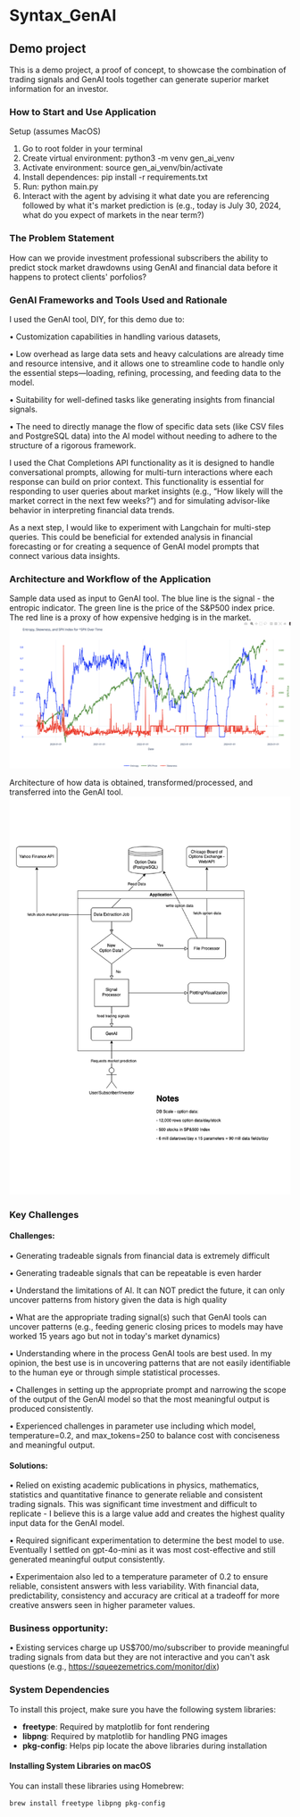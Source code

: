# Syntax_GenAI
## Demo project 

This is a demo project, a proof of concept, to showcase the combination of trading signals and GenAI tools
together can generate superior market information for an investor.


### How to Start and Use Application
Setup (assumes MacOS)

1. Go to root folder in your terminal
2. Create virtual environment: python3 -m venv gen_ai_venv
3. Activate environment: source gen_ai_venv/bin/activate
4. Install dependences: pip install -r requirements.txt 
5. Run: python main.py
6. Interact with the agent by advising it what date you are referencing followed by 
what it's market prediction is (e.g., today is July 30, 2024, what do you expect of markets in the near term?)

### The Problem Statement

How can we provide investment professional subscribers the ability to predict stock market 
drawdowns using GenAI and financial data before it happens to protect clients' porfolios?

### GenAI Frameworks and Tools Used and Rationale

I used the GenAI tool, DIY, for this demo due to:

• Customization capabilities in handling various datasets,

• Low overhead as large data sets and heavy calculations are already time and resource intensive,
and it allows one to streamline code to handle only the essential steps—loading, refining, processing, and feeding data to the model.

• Suitability for well-defined tasks like generating insights from financial signals.

• The need to directly manage the flow of specific data sets (like CSV files and PostgreSQL data) into the AI model without 
needing to adhere to the structure of a rigorous framework.

I used the Chat Completions API functionality as it is designed to handle conversational prompts, allowing for multi-turn interactions
where each response can build on prior context. This functionality is essential for responding to user queries about market insights 
(e.g., “How likely will the market correct in the next few weeks?”) and for simulating advisor-like behavior in interpreting financial data trends.

As a next step, I would like to experiment with Langchain for multi-step queries. This could be beneficial for extended analysis 
in financial forecasting or for creating a sequence of GenAI model prompts that connect various data insights.

### Architecture and Workflow of the Application
Sample data used as input to GenAI tool. The blue line is the signal - the entropic indicator. The green line is the price of the S&P500 index price.
The red line is a proxy of how expensive hedging is in the market.
![Screenshot of the Training Data and Ground Truth](./entropy_training_data.png)

Architecture of how data is obtained, transformed/processed, and transferred into the GenAI tool.
![Architecture Diagram of Data Flow and Processing](./Syntax_GenAI.png)


### Key Challenges

#### Challenges: 
• Generating tradeable signals from financial data is extremely difficult

• Generating tradeable signals that can be repeatable is even harder

• Understand the limitations of AI. It can NOT predict the future, it can only uncover patterns from history given the data is high quality

• What are the appropriate trading signal(s) such that GenAI tools can uncover patterns (e.g.,
feeding generic closing prices to models may have worked 15 years ago but not in today's market dynamics)

• Understanding where in the process GenAI tools are best used. In my opinion, the best use is in uncovering patterns that are not easily
identifiable to the human eye or through simple statistical processes.

• Challenges in setting up the appropriate prompt and narrowing the scope of the output of the GenAI model so that
the most meaningful output is produced consistently.

• Experienced challenges in parameter use including which model, temperature=0.2, and max_tokens=250 to balance cost with conciseness
and meaningful output.

#### Solutions:

• Relied on existing academic publications in physics, mathematics, statistics and quantitative finance
to generate reliable and consistent trading signals. This was significant time investment and difficult to replicate - I believe this is
a large value add and creates the highest quality input data for the GenAI model. 

• Required significant experimentation to determine the best model to use. Eventually I settled on gpt-4o-mini as it was most cost-effective
and still generated meaningful output consistently. 

• Experimentaion also led to a temperature parameter of 0.2 to ensure reliable, consistent answers with less variability. 
With financial data, predictability, consistency and accuracy are critical at a tradeoff for more creative answers seen in higher parameter values.  

### Business opportunity:

• Existing services charge up US$700/mo/subscriber to provide meaningful trading signals from data but they are not interactive and you can't ask questions
(e.g., https://squeezemetrics.com/monitor/dix)

### System Dependencies

To install this project, make sure you have the following system libraries:

- **freetype**: Required by matplotlib for font rendering
- **libpng**: Required by matplotlib for handling PNG images
- **pkg-config**: Helps pip locate the above libraries during installation

#### Installing System Libraries on macOS
You can install these libraries using Homebrew:

```bash
brew install freetype libpng pkg-config